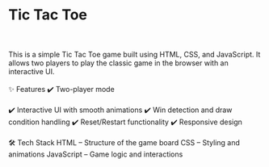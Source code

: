 # Tic Tac Toe 
<br>
</br>
This is a simple Tic Tac Toe game built using HTML, CSS, and JavaScript. It allows two players to play the classic game in the browser with an interactive UI.
<br>
</br>
✨ Features
✔️ Two-player mode
<br></br>
✔️ Interactive UI with smooth animations
✔️ Win detection and draw condition handling
✔️ Reset/Restart functionality
✔️ Responsive design
<br>
</br>
🛠 Tech Stack
HTML – Structure of the game board
CSS – Styling and animations
JavaScript – Game logic and interactions